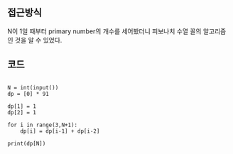 ## 접근방식
N이 1일 때부터 primary number의 개수를 세어봤더니 피보나치 수열 꼴의 알고리즘인 것을 알 수 있었다.


## 코드
<pre><code>
N = int(input())
dp = [0] * 91

dp[1] = 1
dp[2] = 1

for i in range(3,N+1):
    dp[i] = dp[i-1] + dp[i-2]

print(dp[N])
</code></pre>
